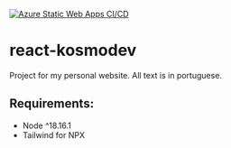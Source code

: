 [![Azure Static Web Apps CI/CD](https://github.com/vdsbt33/react-kosmodev/actions/workflows/azure-static-web-apps-calm-smoke-0f0386810.yml/badge.svg?branch=main)](https://github.com/vdsbt33/react-kosmodev/actions/workflows/azure-static-web-apps-calm-smoke-0f0386810.yml)

#  react-kosmodev

Project for my personal website. All text is in portuguese.

## Requirements:
- Node ^18.16.1
- Tailwind for NPX
